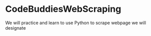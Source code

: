 # CodeBuddiesWebScraping
We will practice and learn to use Python to scrape webpage we will designate
